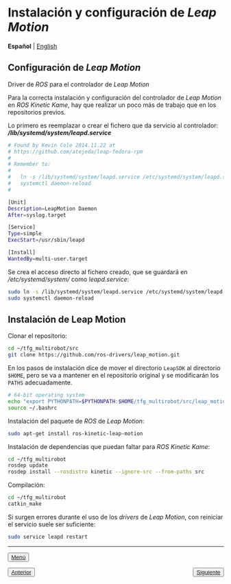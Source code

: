 # Instalación y configuración de *Leap Motion*

**Español** | [English](https://github.com/Serru/MultiCobot-UR10-Gripper/blob/main/doc/setup-doc/ENG/leap-motion.md)

## Configuración de *Leap Motion*
Driver de *ROS* para el controlador de *Leap Motion*

Para la correcta instalación y configuración del controlador de *Leap Motion* en *ROS Kinetic Kame*, hay que realizar un poco más de trabajo que en los repositorios previos.

Lo primero es reemplazar o crear el fichero que da servicio al controlador: ***/lib/systemd/system/leapd.service***
```bash
# Found by Kevin Cole 2014.11.22 at
# https://github.com/atejeda/leap-fedora-rpm
#
# Remember to:
#
#   ln -s /lib/systemd/system/leapd.service /etc/systemd/system/leapd.service
#   systemctl daemon-reload
#

[Unit]
Description=LeapMotion Daemon
After=syslog.target

[Service]
Type=simple
ExecStart=/usr/sbin/leapd

[Install]
WantedBy=multi-user.target
```

Se crea el acceso directo al fichero creado, que se guardará en */etc/systemd/system/* como *leapd.service*:
```bash
sudo ln -s /lib/systemd/system/leapd.service /etc/systemd/system/leapd.service
sudo systemctl daemon-reload
```
## Instalación de Leap Motion

Clonar el repositorio:
```bash
cd ~/tfg_multirobot/src
git clone https://github.com/ros-drivers/leap_motion.git
```

En los pasos de instalación dice de mover el directorio `LeapSDK` al directorio `$HOME`, pero se va a mantener en el repositorio original y se modificarán los `PATHS` adecuadamente.

```bash
# 64-bit operating system
echo "export PYTHONPATH=$PYTHONPATH:$HOME/tfg_multirobot/src/leap_motion/LeapSDK/lib:$HOME/tfg_multirobot/src/leap_motion/LeapSDK/lib/x64" >> ~/.bashrc
source ~/.bashrc
```

Instalación del paquete de *ROS* de *Leap Motion*:

```bash
sudo apt-get install ros-kinetic-leap-motion
```

Instalación de dependencias que puedan faltar para *ROS Kinetic Kame*:
```bash
cd ~/tfg_multirobot
rosdep update
rosdep install --rosdistro kinetic --ignore-src --from-paths src
```

Compilación:
```bash
cd ~/tfg_multirobot
catkin_make
```

Si surgen errores durante el uso de los *drivers* de *Leap Motion*, con reiniciar el servicio suele ser suficiente:
```bash
sudo service leapd restart
```

---

<div>
<p align="left">
<button name="button">
            	<a rel="license" href="https://github.com/Serru/MultiCobot-UR10-Gripper/blob/main/doc/setup-doc/proyect_setup.md">Menú</a>
</button>
</p>



<p>
<span style="float:left;">
    <button name="button">
    	<a rel="license" href="https://github.com/Serru/MultiCobot-UR10-Gripper/blob/main/doc/setup-doc/ESP/install-ros-packages.md">Anterior</a>
    	</button> 
    </span> 
    <span style="float:right;">
        <button name="button">
            	<a rel="license" href="https://github.com/Serru/MultiCobot-UR10-Gripper/blob/main/doc/setup-doc/ESP/pruebas.md">Siguiente</a>
            	</button>
    </span>
</p>
</div>